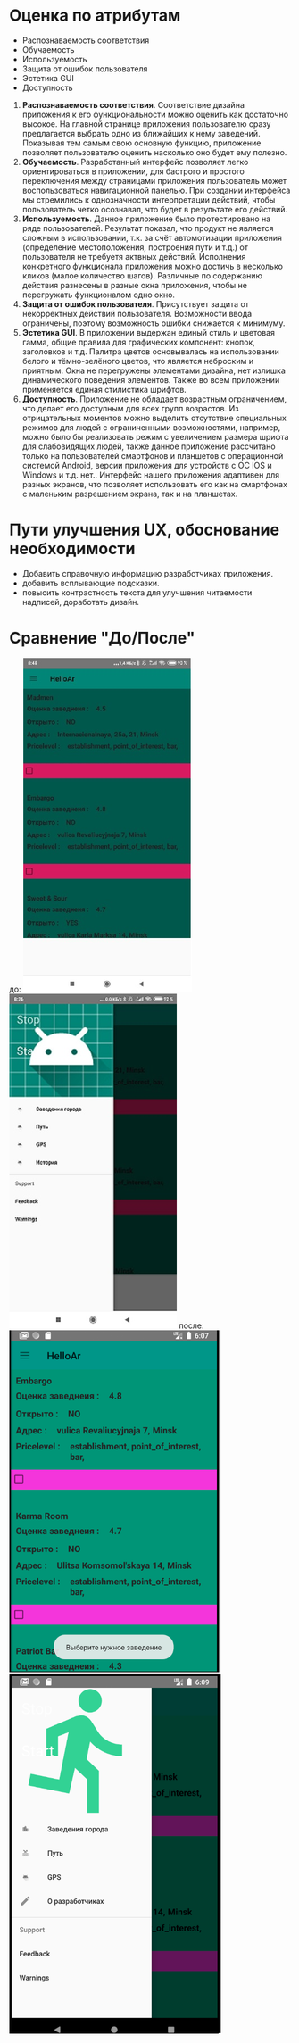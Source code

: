# Оценка по атрибутам
- Распознаваемость соответствия
- Обучаемость
- Используемость
- Защита от ошибок пользователя
- Эстетика GUI
- Доступность
1. **Распознаваемость соответствия**. Соответствие дизайна приложения к его функциональности можно оценить как достаточно высокое. На
главной странице приложения пользователю сразу предлагается выбрать одно из ближайших к нему заведений. Показывая тем самым свою основную 
функцию, приложение позволяет пользователю оценить насколько оно будет ему полезно.
2. **Обучаемость**. Разработанный интерфейс позволяет легко ориентироваться в приложении, для бастрого и простого переключения между 
страницами приложения пользователь может воспользоваться навигационной панелью. При создании интерфейса мы стремились к однозначности 
интерпретации действий, чтобы пользователь четко осознавал, что будет в результате его действий.
3. **Используемость**. Данное приложение было протестировано на ряде пользователей. Результат показал, что продукт не является сложным 
в использовании, т.к. за счёт автомотизации приложения (определение местоположения, построения пути и т.д.) от пользователя не требуетя
актвных действий. Исполнения конкретного функционала приложения можно достичь в несколько кликов (малое количество шагов). 
Различные по содержанию действия разнесены в разные окна приложения, чтобы не перегружать функционалом одно окно.
4. **Защита от ошибок пользователя**. Присутствует защита от некорректных действий пользователя. Возможности ввода ограничены, поэтому 
возможность ошибки снижается к минимуму.
5. **Эстетика GUI**. В приложении выдержан единый стиль и цветовая гамма, общие правила для графических компонент: кнопок, заголовков и
т.д. Палитра цветов основывалась на использовании белого и тёмно-зелёного цветов, что является неброским и приятным. Окна не перегружены
элементами дизайна, нет излишка динамического поведения элементов. Также во всем приложении применяется единая стилистика шрифтов.
6. **Доступность**. Приложение не обладает возрастным ограничением, что делает его доступным для всех групп возрастов. 
Из отрицательных моментов можно выделить отсутствие специальных режимов для людей с ограниченными возможностями, например, можно было бы
реализовать режим с увеличением размера шрифта для слабовидящих людей, также данное приложение рассчитано только на пользователей 
смартфонов и планшетов с операционной системой Android, версии приложения для устройств с ОС IOS и Windows и т.д. нет.. Интерфейс нашего 
приложения адаптивен для разных экранов, что позволяет использовать его как на смартфонах с маленьким разрешением экрана, так и на 
планшетах.
# Пути улучшения UX, обоснование необходимости
- Добавить справочную информацию разработчиках приложения.
- добавить всплывающие подсказки.
- повысить контрастность текста для улучшения читаемости надписей, доработать дизайн.
# Сравнение "До/После"
до:
![Image alt](https://github.com/UnckleBreaker/FIND_YOUR_PLACE/blob/master/labs/before2.png)
![Image alt](https://github.com/UnckleBreaker/FIND_YOUR_PLACE/blob/master/labs/before.png)
после:
![Image alt](https://github.com/UnckleBreaker/FIND_YOUR_PLACE/blob/master/labs/jpg.png)
![Image alt](https://github.com/UnckleBreaker/FIND_YOUR_PLACE/blob/master/labs/jpg2.png)
